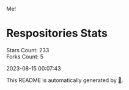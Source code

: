 Me!

# Respositories Stats
Stars Count: 233  
Forks Count: 5

2023-08-15 00:07:43  

This README is automatically generated by [🐰](https://github.com/rnitta/rnitta).
